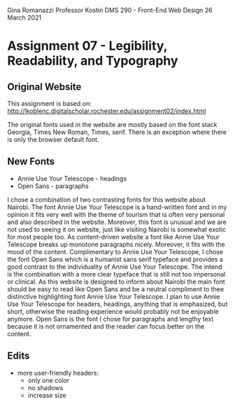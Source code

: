 Gina Romanazzi
Professor Kostin
DMS 290 - Front-End Web Design
26 March 2021

# Assignment 07 - Legibility, Readability, and Typography

## Original Website
This assignment is based on: http://lkoblenc.digitalscholar.rochester.edu/assignment02/index.html

The original fonts used in the website are mostly based on the font stack Georgia, Times New Roman, Times, serif. There is an exception where there is only the browser default font.

## New Fonts
* Annie Use Your Telescope - headings
* Open Sans - paragraphs

I chose a combination of two contrasting fonts for this website about Nairobi. The font Annie Use Your Telescope is a hand-written font and in my opinion it fits very well with the theme of tourism that is often very personal and also described in the website. Moreover, this font is unusual and we are not used to seeing it on website, just like visiting Nairobi is somewhat exotic for most people too. As content-driven website a font like Annie Use Your Telescope breaks up monotone paragraphs nicely. Moreover, it fits with the mood of the content.
Complimentary to Annie Use Your Telescope, I chose the font Open Sans which is a humanist sans serif typeface and provides a good contrast to the individuality of Annie Use Your Telescope. The intend is the combination with a more clear typeface that is still not too impersonal or clinical. As this website is designed to inform about Nairobi the main font should be easy to read like Open Sans and be a neutral compliment to thee distinctive highlighting font Annie Use Your Telescope.
I plan to use Annie Use Your Telescope for headers, headings, anything that is emphasized, but short, otherwise the reading experience would probably not be enjoyable anymore. Open Sans is the font I chose for paragraphs and lengthy text because it is not ornamented and the reader can focus better on the content.

## Edits
* more user-friendly headers:
  * only one color
  * no shadows
  * increase size
